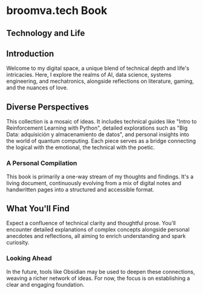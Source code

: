 # broomva.tech Book

## Technology and Life
<!-- might need renaming -->
## Introduction

Welcome to my digital space, a unique blend of technical depth and life's intricacies. Here, I explore the realms of AI, data science, systems engineering, and mechatronics, alongside reflections on literature, gaming, and the nuances of love.

## Diverse Perspectives

This collection is a mosaic of ideas. It includes technical guides like "Intro to Reinforcement Learning with Python", detailed explorations such as "Big Data: adquisición y almacenamiento de datos", and personal insights into the world of quantum computing. Each piece serves as a bridge connecting the logical with the emotional, the technical with the poetic.

### A Personal Compilation

This book is primarily a one-way stream of my thoughts and findings. It's a living document, continuously evolving from a mix of digital notes and handwritten pages into a structured and accessible format.

## What You'll Find

Expect a confluence of technical clarity and thoughtful prose. You'll encounter detailed explanations of complex concepts alongside personal anecdotes and reflections, all aiming to enrich understanding and spark curiosity.

### Looking Ahead

In the future, tools like Obsidian may be used to deepen these connections, weaving a richer network of ideas. For now, the focus is on establishing a clear and engaging foundation.

<!-- ## Your Role

As you explore these pages, I encourage you to ponder, question, and engage with the content. If a topic resonates with you or sparks an idea, feel free to connect and share your thoughts. This book is not just about what's written, but also about the conversations it may inspire. You can easily fork this repository and create a pull request to add your own thoughts and ideas. -->